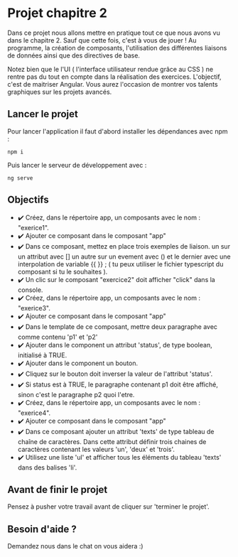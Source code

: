# Projet chapitre 2

Dans ce projet nous allons mettre en pratique tout ce que nous avons vu dans le chapitre 2. Sauf que cette fois, c'est à vous de jouer ! Au programme, la création de composants, l'utilisation des différentes liaisons de données ainsi que des directives de base.

Notez bien que le l'UI ( l'interface utilisateur rendue grâce au CSS ) ne rentre pas du tout en compte dans la réalisation des exercices. L'objectif, c'est de maitriser Angular. Vous aurez l'occasion de montrer vos talents graphiques sur les projets avancés.

## Lancer le projet

Pour lancer l'application il faut d'abord installer les dépendances avec npm : 

`npm i`

Puis lancer le serveur de développement avec : 

`ng serve`

## Objectifs

* ✔️ Créez, dans le répertoire app, un composants avec le nom : "exerice1".
* ✔️ Ajouter ce composant dans le composant "app"
* ✔️ Dans ce composant, mettez en place trois exemples de liaison. un sur un attribut avec [] un autre sur un evement avec () et le dernier avec une interpolation de variable {{ }} ; ( tu peux utiliser le fichier typescript du composant si tu le souhaites ).
* ✔️ Un clic sur le composant "exercice2" doit afficher "click" dans la console.
* ✔️ Créez, dans le répertoire app, un composants avec le nom : "exerice3".
* ✔️ Ajouter ce composant dans le composant "app"
* ✔️ Dans le template de ce composant, mettre deux paragraphe avec comme contenu 'p1' et 'p2'      
* ✔️ Ajouter dans le component un attribut 'status', de type boolean, initialisé à TRUE.
* ✔️ Ajouter dans le component un bouton.
* ✔️ Cliquez sur le bouton doit inverser la valeur de l'attribut 'status'.
* ✔️ Si status est à TRUE, le paragraphe contenant p1 doit être affiché, sinon c'est le paragraphe p2 quoi l'etre.
* ✔️ Créez, dans le répertoire app, un composants avec le nom : "exerice4".
* ✔️ Ajouter ce composant dans le composant "app"
* ✔️ Dans ce composant ajouter un attribut 'texts' de type tableau de chaîne de caractères. Dans cette attribut définir trois chaines de caractères contenant les valeurs 'un', 'deux' et 'trois'.
* ✔️ Utilisez une liste 'ul' et afficher tous les éléments du tableau 'texts' dans des balises 'li'.
      
## Avant de finir le projet

Pensez à pusher votre travail avant de cliquer sur 'terminer le projet'.

## Besoin d'aide ?

Demandez nous dans le chat on vous aidera :)
